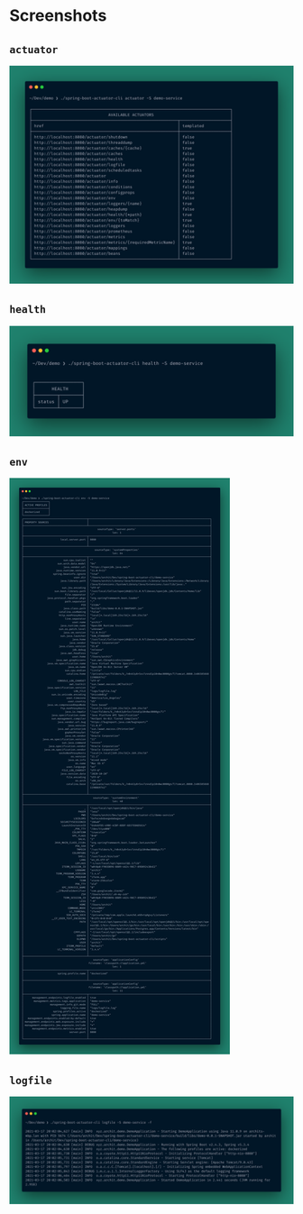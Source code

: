 # Screenshots

## `actuator`

![actuator.png](./actuator.png)

## `health`

![health.png](./health.png)

## `env`

![env.png](./env.png)

## `logfile`

![logfile.png](./logfile.png)
